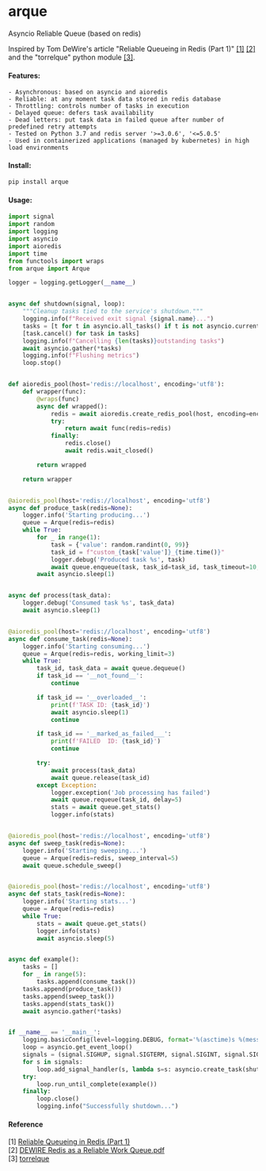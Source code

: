 # arque
Asyncio Reliable Queue (based on redis)

Inspired by Tom DeWire's article "Reliable Queueing in Redis (Part 1)" [[1]](#ref1) [[2]](#ref2) and the "torrelque" python module [[3]](#ref3).

#### Features:
    - Asynchronous: based on asyncio and aioredis
    - Reliable: at any moment task data stored in redis database
    - Throttling: controls number of tasks in execution
    - Delayed queue: defers task availability
    - Dead letters: put task data in failed queue after number of predefined retry attempts
    - Tested on Python 3.7 and redis server '>=3.0.6', '<=5.0.5'
    - Used in containerized applications (managed by kubernetes) in high load environments
    
#### Install:
```bash
pip install arque
```
    
#### Usage:

```python
import signal
import random
import logging
import asyncio
import aioredis
import time
from functools import wraps
from arque import Arque

logger = logging.getLogger(__name__)


async def shutdown(signal, loop):
    """Cleanup tasks tied to the service's shutdown."""
    logging.info(f"Received exit signal {signal.name}...")
    tasks = [t for t in asyncio.all_tasks() if t is not asyncio.current_task()]
    [task.cancel() for task in tasks]
    logging.info(f"Cancelling {len(tasks)}outstanding tasks")
    await asyncio.gather(*tasks)
    logging.info(f"Flushing metrics")
    loop.stop()


def aioredis_pool(host='redis://localhost', encoding='utf8'):
    def wrapper(func):
        @wraps(func)
        async def wrapped():
            redis = await aioredis.create_redis_pool(host, encoding=encoding)
            try:
                return await func(redis=redis)
            finally:
                redis.close()
                await redis.wait_closed()

        return wrapped

    return wrapper


@aioredis_pool(host='redis://localhost', encoding='utf8')
async def produce_task(redis=None):
    logger.info('Starting producing...')
    queue = Arque(redis=redis)
    while True:
        for _ in range(1):
            task = {'value': random.randint(0, 99)}
            task_id = f"custom_{task['value']}_{time.time()}"
            logger.debug('Produced task %s', task)
            await queue.enqueue(task, task_id=task_id, task_timeout=10, delay=1)
        await asyncio.sleep(1)


async def process(task_data):
    logger.debug('Consumed task %s', task_data)
    await asyncio.sleep(1)


@aioredis_pool(host='redis://localhost', encoding='utf8')
async def consume_task(redis=None):
    logger.info('Starting consuming...')
    queue = Arque(redis=redis, working_limit=3)
    while True:
        task_id, task_data = await queue.dequeue()
        if task_id == '__not_found__':
            continue

        if task_id == '__overloaded__':
            print(f'TASK ID: {task_id}')
            await asyncio.sleep(1)
            continue

        if task_id == '__marked_as_failed___':
            print(f'FAILED  ID: {task_id}')
            continue

        try:
            await process(task_data)
            await queue.release(task_id)
        except Exception:
            logger.exception('Job processing has failed')
            await queue.requeue(task_id, delay=5)
            stats = await queue.get_stats()
            logger.info(stats)


@aioredis_pool(host='redis://localhost', encoding='utf8')
async def sweep_task(redis=None):
    logger.info('Starting sweeping...')
    queue = Arque(redis=redis, sweep_interval=5)
    await queue.schedule_sweep()


@aioredis_pool(host='redis://localhost', encoding='utf8')
async def stats_task(redis=None):
    logger.info('Starting stats...')
    queue = Arque(redis=redis)
    while True:
        stats = await queue.get_stats()
        logger.info(stats)
        await asyncio.sleep(5)


async def example():
    tasks = []
    for _ in range(5):
        tasks.append(consume_task())
    tasks.append(produce_task())
    tasks.append(sweep_task())
    tasks.append(stats_task())
    await asyncio.gather(*tasks)


if __name__ == '__main__':
    logging.basicConfig(level=logging.DEBUG, format='%(asctime)s %(message)s')
    loop = asyncio.get_event_loop()
    signals = (signal.SIGHUP, signal.SIGTERM, signal.SIGINT, signal.SIGUSR1)
    for s in signals:
        loop.add_signal_handler(s, lambda s=s: asyncio.create_task(shutdown(s, loop)))
    try:
        loop.run_until_complete(example())
    finally:
        loop.close()
        logging.info("Successfully shutdown...")

```    

#### Reference
<a name="ref1"></a>[1] [Reliable Queueing in Redis (Part 1)](http://blog.bronto.com/engineering/reliable-queueing-in-redis-part-1/)  
<a name="ref2"></a>[2] [DEWIRE Redis as a Reliable Work Queue.pdf](https://www.percona.com/sites/default/files/DEWIRE%20Redis%20as%20a%20Reliable%20Work%20Queue.pdf)  
<a name="ref3"></a>[3] [torrelque](https://bitbucket.org/saaj/torrelque)  
